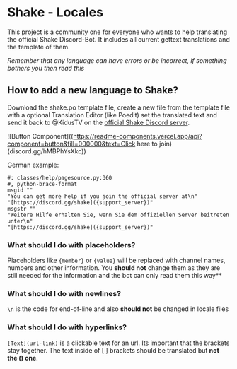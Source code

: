 # Shake - Locales
This project is a community one for everyone who wants to help translating the official Shake Discord-Bot. It includes all current gettext translations and the template of them.

*Remember that any language can have errors or be incorrect, if something bothers you then read this*

## How to add a new language to Shake?
Download the shake.po template file, create a new file from the template file with a optional Translation Editor (like Poedit) set the translated text and send it back to @KidusTV on the [official Shake Discord server](discord.gg/hMBPhYsXkc).

![Button Component]((https://readme-components.vercel.app/api?component=button&fill=000000&text=Click here to join)(discord.gg/hMBPhYsXkc))

German example: 
```po
#: classes/help/pagesource.py:360
#, python-brace-format
msgid ""
"You can get more help if you join the official server at\n"
"[https://discord.gg/shake]({support_server})"
msgstr ""
"Weitere Hilfe erhalten Sie, wenn Sie dem offiziellen Server beitreten unter\n"
"[https://discord.gg/shake]({support_server})"
```

### What should I do with placeholders?
Placeholders like `{member}` or `{value}` will be replaced with channel names, numbers and other information. You **should not** change them as they are still needed for the information and the bot can only read them this way**

### What should I do with newlines?
`\n` is the code for end-of-line and also **should not** be changed in locale files

### What should I do with hyperlinks?
`[Text](url-link)` is a clickable text for an url. Its important that the brackets [ ]( ) stay together. The text inside of [ ] brackets should be translated but **not the () one**.
